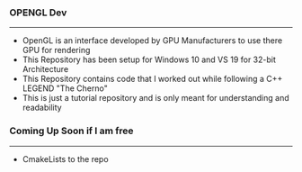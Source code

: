 ### OPENGL Dev
--------------

- OpenGL is an interface developed by GPU Manufacturers to use there GPU for rendering
- This Repository has been setup for Windows 10 and VS 19 for 32-bit Architecture
- This Repository contains code that I worked out while following a C++ LEGEND "The Cherno"
- This is just a tutorial repository and is only meant for understanding and readability


### Coming Up Soon if I am free
-----------------

- CmakeLists to the repo